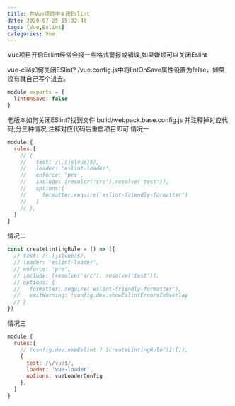 ```yaml
---
title: 在Vue项目中关闭Eslint
date: 2020-07-25 15:32:48
tags: [Vue,Eslint]
categories: Vue
---
```

Vue项目开启Eslint经常会报一些格式警报或错误,如果嫌烦可以关闭Eslint

vue-cli4如何关闭ESlint?
/vue.config.js中将lintOnSave属性设置为false，如果没有就自己写个进去。
```js
module.exports = {
  lintOnSave: false
}
```
<!--more-->
老版本如何关闭ESlint?找到文件 bulid/webpack.base.config.js 并注释掉对应代码;分三种情况,注释对应代码后重启项目即可
情况一
```js
module:{
  rules:[
    // {
    //   test: /\.(js|vue)$/,
    //   loader: 'eslint-loader',
    //   enforce: 'pre',
    //   include: [resolcr('src'),resolve('test')],
    //   options:{
    //     formatter:require('eslint-friendly-formatter')
    //   }
    // },
  ]
}
```
情况二
```js
const createLintingRule = () => ({
  // test: /\.(js|vue)$/,
  // loader: 'eslint-loader',
  // enforce: 'pre',
  // include: [resolve('src'), resolve('test')],
  // options: {
  //   formatter: require('eslint-friendly-formatter'),
  //   emitWarning: !config.dev.showEslintErrorsInOverlay
  // }
})
```
情况三
```js
module:{
  rules:[
    // (config.dev.useEslint ? [createLintingRule()]:[]),
    {
      test: /\/vue$/,
      loader: 'vue-loader',
      options: vueLoaderConfig
    },
  ]
}

```
